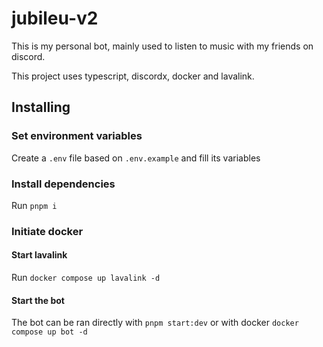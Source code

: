# jubileu-v2

This is my personal bot, mainly used to listen to music with my friends on discord.

This project uses typescript, discordx, docker and lavalink.

## Installing

### Set environment variables

Create a `.env` file based on `.env.example` and fill its variables

### Install dependencies

Run `pnpm i`

### Initiate docker

#### Start lavalink

Run `docker compose up lavalink -d`

#### Start the bot

The bot can be ran directly with `pnpm start:dev` or with docker `docker compose up bot -d`
